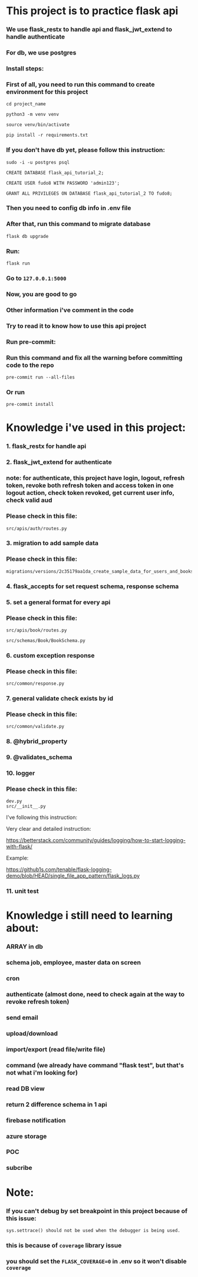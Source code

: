 # This project is to practice flask api 

### We use flask_restx to handle api and flask_jwt_extend to handle authenticate 

### For db, we use postgres

### Install steps:

### First of all, you need to run this command to create environment for this project
```
cd project_name

python3 -m venv venv

source venv/bin/activate

pip install -r requirements.txt
```
### If you don't have db yet, please follow this instruction:
```
sudo -i -u postgres psql

CREATE DATABASE flask_api_tutorial_2;

CREATE USER fudo8 WITH PASSWORD 'admin123';

GRANT ALL PRIVILEGES ON DATABASE flask_api_tutorial_2 TO fudo8;
```
### Then you need to config db info in .env file
### After that, run this command to migrate database
```
flask db upgrade
```
### Run:
```
flask run
```
### Go to `127.0.0.1:5000`

### Now, you are good to go
### Other information i've comment in the code
### Try to read it to know how to use this api project

### Run pre-commit:
### Run this command and fix all the warning before committing code to the repo
```
pre-commit run --all-files
```
### Or run
```
pre-commit install
```

# Knowledge i've used in this project:

### 1. flask_restx for handle api

### 2. flask_jwt_extend for authenticate

### note: for authenticate, this project have login, logout, refresh token, revoke both refresh token and access token in one logout action, check token revoked, get current user info, check valid aud
### Please check in this file: 
```
src/apis/auth/routes.py
```
### 3. migration to add sample data
### Please check in this file:
```
migrations/versions/2c35179aa1da_create_sample_data_for_users_and_books.py
```
### 4. flask_accepts for set request schema, response schema

### 5. set a general format for every api
### Please check in this file:
```
src/apis/book/routes.py

src/schemas/Book/BookSchema.py
```

### 6. custom exception response
### Please check in this file:
```
src/common/response.py
```
### 7. general validate check exists by id
### Please check in this file:
```
src/common/validate.py
```
### 8. @hybrid_property

### 9. @validates_schema

### 10. logger
### Please check in this file:
```
dev.py
src/__init__.py
```
I've following this instruction:

Very clear and detailed instruction:

https://betterstack.com/community/guides/logging/how-to-start-logging-with-flask/

Example:

https://github1s.com/tenable/flask-logging-demo/blob/HEAD/single_file_app_pattern/flask_logs.py

### 11. unit test

# Knowledge i still need to learning about:
### ARRAY in db
### schema job, employee, master data on screen
### cron
### authenticate (almost done, need to check again at the way to revoke refresh token)
### send email
### upload/download
### import/export (read file/write file)
### command (we already have command "flask test", but that's not what i'm looking for)
### read DB view
### return 2 difference schema in 1 api
### firebase notification
### azure storage
### POC
### subcribe

# Note:

### If you can't debug by set breakpoint in this project because of this issue:
```
sys.settrace() should not be used when the debugger is being used.
```
### this is because of `coverage` library issue
### you should set the `FLASK_COVERAGE=0` in .env so it won't disable `coverage` 